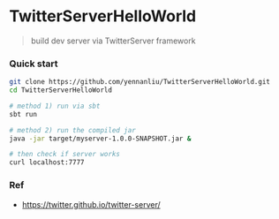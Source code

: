 # TwitterServerHelloWorld
> build dev server via TwitterServer framework

### Quick start 
```bash
git clone https://github.com/yennanliu/TwitterServerHelloWorld.git
cd TwitterServerHelloWorld

# method 1) run via sbt
sbt run

# method 2) run the compiled jar
java -jar target/myserver-1.0.0-SNAPSHOT.jar &

# then check if server works
curl localhost:7777
```


### Ref
- https://twitter.github.io/twitter-server/